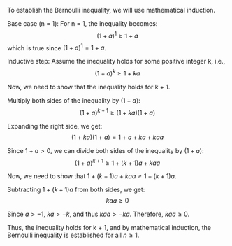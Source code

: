  To establish the Bernoulli inequality, we will use mathematical induction.

Base case (n = 1):
For n = 1, the inequality becomes:
$$(1 + a)^1 \geq{1 + a}$$
which is true since $(1 + a)^1 = 1 + a$.

Inductive step:
Assume the inequality holds for some positive integer k, i.e.,
$$(1 + a)^k \geq{1 + ka}$$

Now, we need to show that the inequality holds for k + 1.

Multiply both sides of the inequality by $(1 + a)$:
$$(1 + a)^{k+1} \geq{(1 + ka)(1 + a)}$$

Expanding the right side, we get:
$$(1 + ka)(1 + a) = 1 + a + ka + kaa$$

Since $1 + a > 0$, we can divide both sides of the inequality by $(1 + a)$:
$$(1 + a)^{k+1} \geq{1 + (k + 1)a + kaa}$$

Now, we need to show that $1 + (k + 1)a + kaa \geq{1 + (k + 1)a}$.

Subtracting $1 + (k + 1)a$ from both sides, we get:
$$kaa \geq{0}$$

Since $a > -1$, $ka > -k$, and thus $kaa > -ka$. Therefore, $kaa \geq{0}$.

Thus, the inequality holds for k + 1, and by mathematical induction, the Bernoulli inequality is established for all $n \geq{1}$.